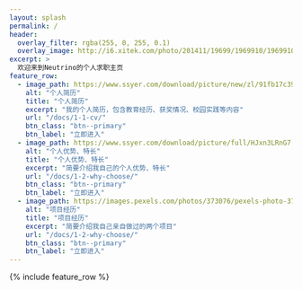 ```yaml
---
layout: splash
permalink: /
header:
  overlay_filter: rgba(255, 0, 255, 0.1)
  overlay_image: http://i6.xitek.com/photo/201411/19699/1969910/1969910_1417356326_69909800.jpg
excerpt: >
  欢迎来到Neutrino的个人求职主页
feature_row:
  - image_path: https://www.ssyer.com/download/picture/new/zl/91fb17c393ea122affd20beafe6cd1de.jpg?x-oss-process=image/resize,m_lfit,w_1080
    alt: "个人简历"
    title: "个人简历"
    excerpt: "我的个人简历，包含教育经历、获奖情况、校园实践等内容"
    url: "/docs/1-1-cv/"
    btn_class: "btn--primary"
    btn_label: "立即进入"
  - image_path: https://www.ssyer.com/download/picture/full/HJxn3LRnG7.jpg?x-oss-process=image/resize,m_lfit,w_1080
    alt: "个人优势、特长"
    title: "个人优势、特长"
    excerpt: "简要介绍我自己的个人优势、特长"
    url: "/docs/1-2-why-choose/"
    btn_class: "btn--primary"
    btn_label: "立即进入"
  - image_path: https://images.pexels.com/photos/373076/pexels-photo-373076.jpeg?cs=srgb&dl=blank-composition-data-373076.jpg&fm=jpg
    alt: "项目经历"
    title: "项目经历"
    excerpt: "简要介绍我自己亲自做过的两个项目"
    url: "/docs/1-2-why-choose/"
    btn_class: "btn--primary"
    btn_label: "立即进入"
---
```


<link rel="stylesheet" href="https://at.alicdn.com/t/font_1128404_q6ba1h94yc.css">

{% include feature_row %}